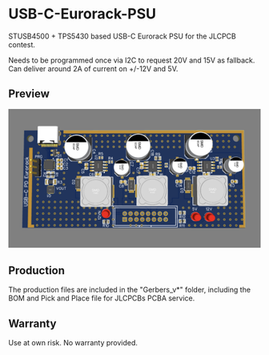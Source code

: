 # USB-C-Eurorack-PSU
STUSB4500 + TPS5430 based USB-C Eurorack PSU for the JLCPCB contest.

Needs to be programmed once via I2C to request 20V and 15V as fallback.
Can deliver around 2A of current on +/-12V and 5V.

## Preview
![PCB](PSU_2D_new.jpg?raw=true)

## Production

The production files are included in the "Gerbers_v*" folder, including
the BOM and Pick and Place file for JLCPCBs PCBA service.

## Warranty
Use at own risk. No warranty provided.
